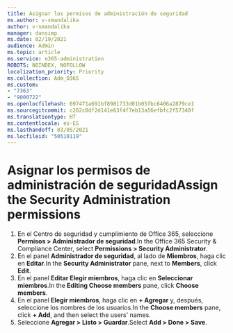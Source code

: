 ```yaml
---
title: Asignar los permisos de administración de seguridad
ms.author: v-smandalika
author: v-smandalika
manager: dansimp
ms.date: 02/19/2021
audience: Admin
ms.topic: article
ms.service: o365-administration
ROBOTS: NOINDEX, NOFOLLOW
localization_priority: Priority
ms.collection: Adm_O365
ms.custom:
- "7363"
- "9000722"
ms.openlocfilehash: 697471a691bf8981733d01b05fbc6406a2879ce1
ms.sourcegitcommit: c202c0df2d141e63f4f7eb13a56efbfc2f57348f
ms.translationtype: HT
ms.contentlocale: es-ES
ms.lasthandoff: 03/05/2021
ms.locfileid: "50510119"
---
```

# <a name="assign-the-security-administration-permissions"></a><span data-ttu-id="8d384-102">Asignar los permisos de administración de seguridad</span><span class="sxs-lookup"><span data-stu-id="8d384-102">Assign the Security Administration permissions</span></span>

1. <span data-ttu-id="8d384-103">En el Centro de seguridad y cumplimiento de Office 365, seleccione **Permisos > Administrador de seguridad**.</span><span class="sxs-lookup"><span data-stu-id="8d384-103">In the Office 365 Security & Compliance Center, select **Permissions > Security Administrator**.</span></span>
2. <span data-ttu-id="8d384-104">En el panel **Administrador de seguridad**, al lado de **Miembros**, haga clic en **Editar**.</span><span class="sxs-lookup"><span data-stu-id="8d384-104">In the **Security Administrator** pane, next to **Members**, click **Edit**.</span></span>
3. <span data-ttu-id="8d384-105">En el panel **Editar Elegir miembros**, haga clic en **Seleccionar miembros**.</span><span class="sxs-lookup"><span data-stu-id="8d384-105">In the **Editing Choose members** pane, click **Choose members**.</span></span>
4. <span data-ttu-id="8d384-106">En el panel **Elegir miembros**, haga clic en **+ Agregar** y, después, seleccione los nombres de los usuarios.</span><span class="sxs-lookup"><span data-stu-id="8d384-106">In the **Choose members** pane, click **+ Add**, and then select the users' names.</span></span>
5. <span data-ttu-id="8d384-107">Seleccione **Agregar > Listo > Guardar**.</span><span class="sxs-lookup"><span data-stu-id="8d384-107">Select **Add > Done > Save**.</span></span>


